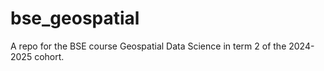 # bse_geospatial
A repo for the BSE course Geospatial Data Science in term 2 of the 2024-2025 cohort.
